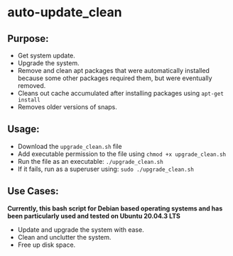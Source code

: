 # auto-update_clean

## Purpose:
- Get system update.
- Upgrade the system.
- Remove and clean apt packages that were automatically installed because some other packages required them, but were eventually removed.
- Cleans out cache accumulated after installing packages using `apt-get install`
- Removes older versions of snaps.

## Usage:
- Download the `upgrade_clean.sh` file
- Add executable permission to the file using `chmod +x upgrade_clean.sh`
- Run the file as an executable: `./upgrade_clean.sh`
- If it fails, run as a superuser using: `sudo ./upgrade_clean.sh`

## Use Cases:
**Currently, this bash script for Debian based operating systems and has been particularly used and tested on Ubuntu 20.04.3 LTS**

- Update and upgrade the system with ease.
- Clean and unclutter the system.
- Free up disk space.
